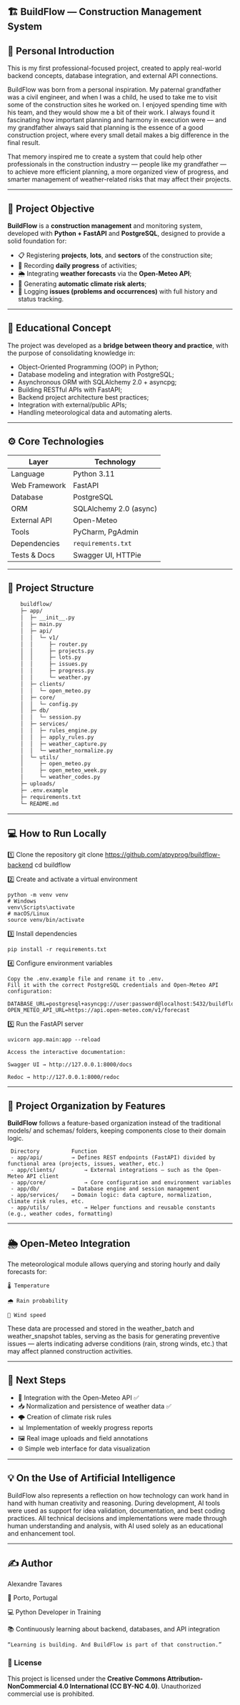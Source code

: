 ## 🏗️ BuildFlow — Construction Management System

## 👋 Personal Introduction

This is my first professional-focused project, created to apply real-world backend concepts, database integration, and external API connections.

BuildFlow was born from a personal inspiration.
My paternal grandfather was a civil engineer, and when I was a child, he used to take me to visit some of the construction sites he worked on.
I enjoyed spending time with his team, and they would show me a bit of their work.
I always found it fascinating how important planning and harmony in execution were — and my grandfather always said that planning is the essence of a good construction project, where every small detail makes a big difference in the final result.

That memory inspired me to create a system that could help other professionals in the construction industry — people like my grandfather — to achieve more efficient planning, a more organized view of progress, and smarter management of weather-related risks that may affect their projects.

---

## 🚀 Project Objective

**BuildFlow** is a **construction management** and monitoring system, developed with **Python + FastAPI** and **PostgreSQL**, designed to provide a solid foundation for:

 - 📋 Registering **projects**, **lots**, and **sectors** of the construction site;
 - 🧱 Recording **daily progress** of activities;
 - 🌦️ Integrating **weather forecasts** via the **Open-Meteo API**;
 - 🚨 Generating **automatic climate risk alerts**;
 - 🪪 Logging **issues (problems and occurrences)** with full history and status tracking.

---

## 🧠 Educational Concept

The project was developed as a **bridge between theory and practice**, with the purpose of consolidating knowledge in:

 - Object-Oriented Programming (OOP) in Python;
 - Database modeling and integration with PostgreSQL;
 - Asynchronous ORM with SQLAlchemy 2.0 + asyncpg;
 - Building RESTful APIs with FastAPI;
 - Backend project architecture best practices;
 - Integration with external/public APIs;
 - Handling meteorological data and automating alerts.

---

## ⚙️ Core Technologies

| Layer         | Technology             |
| ------------- | ---------------------- |
| Language      | Python 3.11            |
| Web Framework | FastAPI                |
| Database      | PostgreSQL             |
| ORM           | SQLAlchemy 2.0 (async) |
| External API  | Open-Meteo             |
| Tools         | PyCharm, PgAdmin       |
| Dependencies  | `requirements.txt`     |
| Tests & Docs  | Swagger UI, HTTPie     |

---

## 🧩 Project Structure
```bash
    buildflow/
    ├─ app/
    │  ├─ __init__.py
    │  ├─ main.py
    │  ├─ api/
    │  │  └─ v1/
    │  │     ├─ router.py
    │  │     ├─ projects.py
    │  │     ├─ lots.py
    │  │     ├─ issues.py
    │  │     ├─ progress.py
    │  │     └─ weather.py
    │  ├─ clients/
    │  │  └─ open_meteo.py
    │  ├─ core/
    │  │  └─ config.py
    │  ├─ db/
    │  │  └─ session.py
    │  ├─ services/
    │  │  ├─ rules_engine.py
    │  │  ├─ apply_rules.py
    │  │  ├─ weather_capture.py
    │  │  └─ weather_normalize.py
    │  └─ utils/
    │     ├─ open_meteo.py
    │     ├─ open_meteo_week.py
    │     └─ weather_codes.py
    ├─ uploads/
    ├─ .env.example
    ├─ requirements.txt
    └─ README.md
```

---

## 💻 How to Run Locally

1️⃣ Clone the repository
    git clone https://github.com/atpyprog/buildflow-backend
    cd buildflow

2️⃣ Create and activate a virtual environment

    python -m venv venv
    # Windows
    venv\Scripts\activate
    # macOS/Linux
    source venv/bin/activate

3️⃣ Install dependencies

    pip install -r requirements.txt

4️⃣ Configure environment variables

    Copy the .env.example file and rename it to .env.
    Fill it with the correct PostgreSQL credentials and Open-Meteo API configuration:
    
    DATABASE_URL=postgresql+asyncpg://user:password@localhost:5432/buildflow
    OPEN_METEO_API_URL=https://api.open-meteo.com/v1/forecast

5️⃣ Run the FastAPI server

    uvicorn app.main:app --reload

    Access the interactive documentation:
    
    Swagger UI → http://127.0.0.1:8000/docs
    
    Redoc → http://127.0.0.1:8000/redoc

---

## 🧭 Project Organization by Features

**BuildFlow** follows a feature-based organization instead of the traditional models/ and schemas/ folders, keeping components close to their domain logic.
```
 Directory	        Function
 - app/api/	        → Defines REST endpoints (FastAPI) divided by functional area (projects, issues, weather, etc.)
 - app/clients/	        → External integrations — such as the Open-Meteo API client
 - app/core/	        → Core configuration and environment variables
 - app/db/	        → Database engine and session management
 - app/services/	→ Domain logic: data capture, normalization, climate risk rules, etc.
 - app/utils/	        → Helper functions and reusable constants (e.g., weather codes, formatting)
```
---

## 🌦️ Open-Meteo Integration

The meteorological module allows querying and storing hourly and daily forecasts for:
```
🌡️ Temperature

🌧️ Rain probability

💨 Wind speed
```
These data are processed and stored in the weather_batch and weather_snapshot tables, serving as the basis for generating preventive issues — alerts indicating adverse conditions (rain, strong winds, etc.) that may affect planned construction activities.

---

## 🧪 Next Steps

 - 🔗 Integration with the Open-Meteo API ✅
 - 📥 Normalization and persistence of weather data ✅
 - 🌩️ Creation of climate risk rules
 - 📊 Implementation of weekly progress reports
 - 🖼️ Real image uploads and field annotations
 - 🌐 Simple web interface for data visualization

 ---

## 💡 On the Use of Artificial Intelligence

BuildFlow also represents a reflection on how technology can work hand in hand with human creativity and reasoning.
During development, AI tools were used as support for idea validation, documentation, and best coding practices.
All technical decisions and implementations were made through human understanding and analysis, with AI used solely as an educational and enhancement tool.

---

## ✍️ Author

Alexandre Tavares

📍 Porto, Portugal

💻 Python Developer in Training

📚 Continuously learning about backend, databases, and API integration
```
“Learning is building. And BuildFlow is part of that construction.”
```

### 🪪 License
This project is licensed under the **Creative Commons Attribution-NonCommercial 4.0 International (CC BY-NC 4.0)**.
Unauthorized commercial use is prohibited.